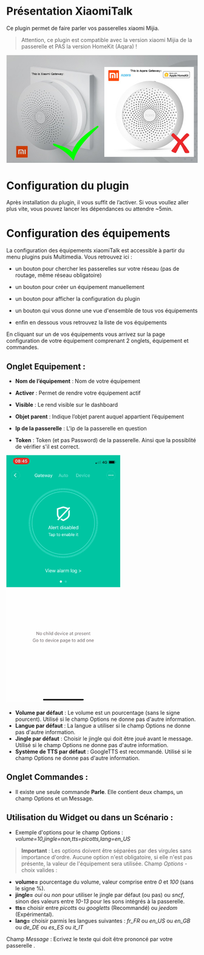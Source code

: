 Présentation XiaomiTalk
=======================

Ce plugin permet de faire parler vos passerelles xiaomi Mijia.

>Attention, ce plugin est compatible avec la version xiaomi Mijia de la passerelle et PAS la version HomeKit (Aqara) !

![comparaison](../images/xiaomiTalk_screenshot1.png)

Configuration du plugin 
=======================

Après installation du plugin, il vous suffit de l’activer. Si vous voullez aller plus vite, vous pouvez lancer les dépendances ou attendre ~5min.

Configuration des équipements 
=============================

La configuration des équipements xiaomiTalk est accessible à partir du menu
plugins puis Multimedia. Vous retrouvez ici :

-   un bouton pour chercher les passerelles sur votre réseau (pas de routage, même réseau obligatoire)

-   un bouton pour créer un équipement manuellement

-   un bouton pour afficher la configuration du plugin

-   un bouton qui vous donne une vue d'ensemble de tous vos équipements

-   enfin en dessous vous retrouvez la liste de vos équipements

En cliquant sur un de vos équipements vous arrivez sur la page
configuration de votre équipement comprenant 2 onglets, équipement et
commandes.

**Onglet Equipement** :
-----------------------

-   **Nom de l’équipement** : Nom de votre équipement

-   **Activer** : Permet de rendre votre équipement actif

-   **Visible** : Le rend visible sur le dashboard

-   **Objet parent** : Indique l’objet parent auquel appartient l’équipement

-   **Ip de la passerelle** : L'ip de la passerelle en question

-   **Token** : Token (et pas Password) de la passerelle. Ainsi que la possiblité de vérifier s'il est correct.

![Voici comment le récupérer](../images/xiaomiTalk_screenshot2.gif)

-   **Volume par défaut** : Le volume est un pourcentage (sans le signe pourcent). Utilisé si le champ Options ne donne pas d'autre information.
-   **Langue par défaut** : La langue a utiliser si le champ Options ne donne pas d'autre information.
-   **Jingle par défaut** : Choisir le jingle qui doit être joué avant le message. Utilisé si le champ Options ne donne pas d'autre information.
-   **Système de TTS par défaut** : GoogleTTS est recommandé. Utilisé si le champ Options ne donne pas d'autre information.

**Onglet Commandes** :
----------------------

-   Il existe une seule commande **Parle**. Elle contient deux champs, un champ Options et un Message.

**Utilisation du Widget ou dans un Scénario** :
-----------------------------------------------

-	Exemple d'options pour le champ Options : *volume=10,jingle=non,tts=picotts,lang=en_US*
>**Important** : Les options doivent être séparées par des virgules sans importance d'ordre. Aucune option n'est obligatoire, si elle n'est pas présente, la valeur de l'équipement sera utilisée.
Champ *Options* - choix valides :
-	**volume=** pourcentage du volume, valeur comprise entre *0* et *100* (sans le signe %).
-	**jingle=** *oui* ou *non* pour utiliser le jingle par défaut (ou pas) ou *sncf*, sinon des valeurs entre *10-13* pour les sons intégrés à la passerelle.
-	**tts=** choisir entre *picotts* ou *googletts* (Recommandé) ou *jeedom* (Expérimental).
-	**lang=** choisir parmis les langues suivantes : *fr_FR* ou *en_US* ou *en_GB* ou *de_DE* ou *es_ES* ou *it_IT*

Champ *Message* : Ecrivez le texte qui doit être prononcé par votre passerelle
.
